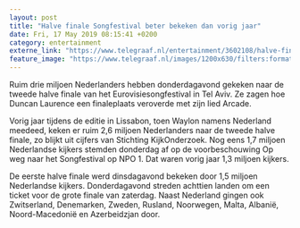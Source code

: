 ```yaml
---
layout: post
title: "Halve finale Songfestival beter bekeken dan vorig jaar"
date: Fri, 17 May 2019 08:15:41 +0200
category: entertainment
externe_link: "https://www.telegraaf.nl/entertainment/3602108/halve-finale-songfestival-beter-bekeken-dan-vorig-jaar"
feature_image: "https://www.telegraaf.nl/images/1200x630/filters:format(jpeg):quality(80)/cdn-kiosk-api.telegraaf.nl/323c793a-786b-11e9-b92a-02d2fb1aa1d7.jpg"
---
```


<p class="intro">Ruim drie miljoen Nederlanders hebben donderdagavond gekeken naar de tweede halve finale van het Eurovisiesongfestival in Tel Aviv. Ze zagen hoe Duncan Laurence een finaleplaats veroverde met zijn lied Arcade.</p> <p>Vorig jaar tijdens de editie in Lissabon, toen Waylon namens Nederland meedeed, keken er ruim 2,6 miljoen Nederlanders naar de tweede halve finale, zo blijkt uit cijfers van Stichting KijkOnderzoek. Nog eens 1,7 miljoen Nederlandse kijkers stemden donderdag af op de voorbeschouwing Op weg naar het Songfestival op NPO 1. Dat waren vorig jaar 1,3 miljoen kijkers.</p><p>De eerste halve finale werd dinsdagavond bekeken door 1,5 miljoen Nederlandse kijkers. Donderdagavond streden achttien landen om een ticket voor de grote finale van zaterdag. Naast Nederland gingen ook Zwitserland, Denemarken, Zweden, Rusland, Noorwegen, Malta, Albanië, Noord-Macedonië en Azerbeidzjan door.</p>
